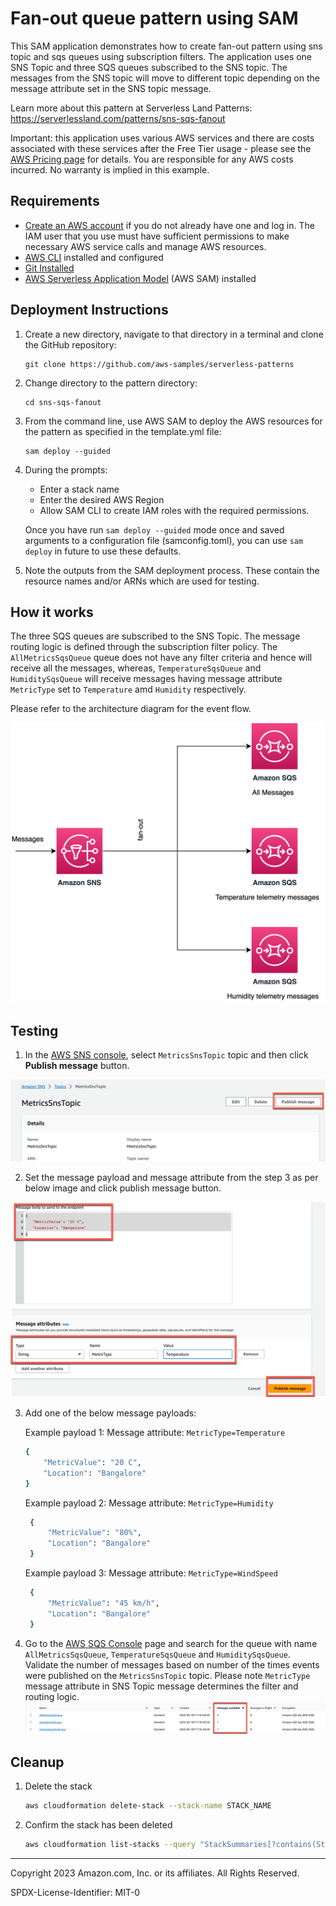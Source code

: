 # Fan-out queue pattern using SAM

This SAM application demonstrates how to create fan-out pattern using sns topic and sqs queues using subscription filters. The application uses one SNS Topic and three SQS queues subscribed to the SNS topic. The messages from the SNS topic will move to different topic depending on the message attribute set in the SNS topic message.

Learn more about this pattern at Serverless Land Patterns: https://serverlessland.com/patterns/sns-sqs-fanout

Important: this application uses various AWS services and there are costs associated with these services after the Free Tier usage - please see the [AWS Pricing page](https://aws.amazon.com/pricing/) for details. You are responsible for any AWS costs incurred. No warranty is implied in this example.

## Requirements

* [Create an AWS account](https://portal.aws.amazon.com/gp/aws/developer/registration/index.html) if you do not already have one and log in. The IAM user that you use must have sufficient permissions to make necessary AWS service calls and manage AWS resources.
* [AWS CLI](https://docs.aws.amazon.com/cli/latest/userguide/install-cliv2.html) installed and configured
* [Git Installed](https://git-scm.com/book/en/v2/Getting-Started-Installing-Git)
* [AWS Serverless Application Model](https://docs.aws.amazon.com/serverless-application-model/latest/developerguide/serverless-sam-cli-install.html) (AWS SAM) installed

## Deployment Instructions

1. Create a new directory, navigate to that directory in a terminal and clone the GitHub repository:
    ``` 
    git clone https://github.com/aws-samples/serverless-patterns
    ```
1. Change directory to the pattern directory:
    ```
    cd sns-sqs-fanout
    ```
1. From the command line, use AWS SAM to deploy the AWS resources for the pattern as specified in the template.yml file:
    ```
    sam deploy --guided
    ```
1. During the prompts:
    * Enter a stack name
    * Enter the desired AWS Region
    * Allow SAM CLI to create IAM roles with the required permissions.

    Once you have run `sam deploy --guided` mode once and saved arguments to a configuration file (samconfig.toml), you can use `sam deploy` in future to use these defaults.

1. Note the outputs from the SAM deployment process. These contain the resource names and/or ARNs which are used for testing.

## How it works

The three SQS queues are subscribed to the SNS Topic. The message routing logic is defined through the subscription filter policy. The `AllMetricsSqsQueue` queue does not have any filter criteria and hence will receive all the messages, whereas, `TemperatureSqsQueue` and `HumiditySqsQueue` will receive messages having message attribute `MetricType` set to `Temperature` amd `Humidity` respectively. 

Please refer to the architecture diagram for the event flow.

![End to End Architecture](images/architecture.png)

## Testing

1. In the [AWS SNS console](https://us-west-2.console.aws.amazon.com/sns/v3/home), select `MetricsSnsTopic` topic and then click **Publish message** button.

![AWS SNS console](images/sns-publish-msg-1.png)

2. Set the message payload and message attribute from the step 3 as per below image and click publish message button. 

![AWS SNS console](images/sns-publish-msg-2.png)

3. Add one of the below message payloads: 
   
   Example payload 1:
   Message attribute: `MetricType=Temperature` 

    ```bash
    {
        "MetricValue": "20 C",
        "Location": "Bangalore"
    }
   ``` 

   Example payload 2: 
   Message attribute: `MetricType=Humidity` 

   ```bash
    {
        "MetricValue": "80%",
        "Location": "Bangalore"
    }
   ``` 

   Example payload 3: 
   Message attribute: `MetricType=WindSpeed` 

   ```bash
    {
        "MetricValue": "45 km/h",
        "Location": "Bangalore"
    }
   ``` 

4. Go to the [AWS SQS Console](https://us-west-2.console.aws.amazon.com/sqs/v2/home) page and search for the queue with name `AllMetricsSqsQueue`, `TemperatureSqsQueue` and `HumiditySqsQueue`. Validate the number of messages based on number of the times events were published on the `MetricsSnsTopic` topic. Please note `MetricType` message attribute in SNS Topic message determines the filter and routing logic.
![AWS SQS Console](images/sqs-queue-messages.png)

## Cleanup
 
1. Delete the stack
    ```bash
    aws cloudformation delete-stack --stack-name STACK_NAME
    ```
1. Confirm the stack has been deleted
    ```bash
    aws cloudformation list-stacks --query "StackSummaries[?contains(StackName,'STACK_NAME')].StackStatus"
    ```
----
Copyright 2023 Amazon.com, Inc. or its affiliates. All Rights Reserved.

SPDX-License-Identifier: MIT-0